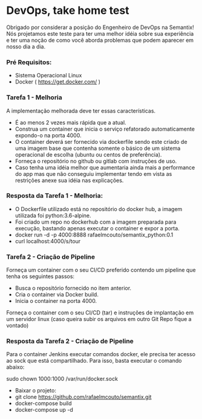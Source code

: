 # DevOps, take home test

Obrigado por considerar a posição do Engenheiro de DevOps na Semantix! Nós projetamos este teste para ter uma melhor idéia sobre sua experiência e ter uma noção de como você aborda problemas que podem aparecer em nosso dia a dia.

### Pré Requisitos:

- Sistema Operacional Linux
- Docker ( https://get.docker.com/ )

### Tarefa 1 - Melhoria

A implementação melhorada deve ter essas características.

- É ao menos 2 vezes mais rápida que a atual.
- Construa um container que inicia o serviço refatorado automaticamente expondo-o na porta 4000.
- O container deverá ser fornecido via dockerfile sendo este criado de uma imagem base que contenha somente o básico de um sistema operacional de escolha (ubuntu ou centos de preferência). 
- Forneça o repositório no github ou gitlab com instruções de uso.
- Caso tenha uma idéia melhor que aumentaria ainda mais a performance do app mas que não conseguiu implementar tendo em vista as restrições anexe sua idéia nas explicações. 

### Resposta da Tarefa 1 - Melhoria:

- O Dockerfile utilizado está no repositório do docker hub, a imagem utilizada foi python:3.6-alpine.
- Foi criado um repo no dockerhub com a imagem preparada para execução, bastando apenas executar o container e expor a porta.
- docker run -d -p 4000:8888 rafaelmcouto/semantix_python:0.1 
- curl localhost:4000/s/tour

### Tarefa 2 - Criação de Pipeline 

Forneça um container com o seu CI/CD preferido contendo um pipeline que tenha os seguintes passos: 

- Busca o repositório fornecido no item anterior.
- Cria o container via Docker build. 
- Inicia o container na porta 4000. 

Forneça o container com o seu CI/CD (tar) e instruções de implantação em um servidor linux (caso queira subir os arquivos em outro Git Repo fique a vontado)

### Resposta da Tarefa 2 - Criação de Pipeline 

Para o container Jenkins executar comandos docker, ele precisa ter acesso ao sock que está compartilhado. Para isso, basta executar o comando abaixo:

sudo chown 1000:1000 /var/run/docker.sock

- Baixar o projeto:
- git clone https://github.com/rafaelmcouto/semantix.git
- docker-compose build
- docker-compose up -d
